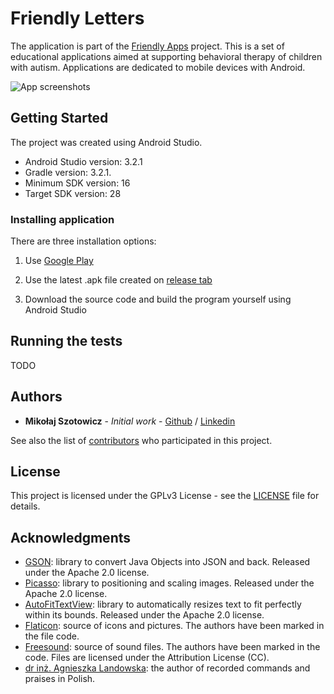 # Friendly Letters

The application is part of the [Friendly Apps](http://autyzm.eti.pg.gda.pl) project. This is a set of educational applications aimed at supporting behavioral therapy of children with autism. Applications are dedicated to mobile devices with Android.

![App screenshots](https://github.com/szotowicz/Friendly_letters/blob/master/screenshots/multi.jpg)

## Getting Started

The project was created using Android Studio.

- Android Studio version: 3.2.1
- Gradle version: 3.2.1.
- Minimum SDK version: 16
- Target SDK version: 28

### Installing application

There are three installation options:

1. Use [Google Play](https://play.google.com/store/apps/TODO)

2. Use the latest .apk file created on [release tab](https://github.com/szotowicz/Friendly_letters/releases)

3. Download the source code and build the program yourself using Android Studio



## Running the tests

TODO


## Authors

- **Mikołaj Szotowicz** - *Initial work* - [Github](https://github.com/szotowicz) / [Linkedin](https://pl.linkedin.com/in/szotowicz) 

See also the list of [contributors](https://github.com/szotowicz/Friendly_letters/graphs/contributors) who participated in this project.


## License

This project is licensed under the GPLv3 License - see the [LICENSE](https://github.com/szotowicz/Friendly_letters/blob/master/LICENSE) file for details.


## Acknowledgments

- [GSON](https://github.com/google/gson): library to convert Java Objects into JSON and back. Released under the Apache 2.0 license.
- [Picasso](https://square.github.io/picasso/): library to positioning and scaling images. Released under the Apache 2.0 license.
- [AutoFitTextView](https://github.com/grantland/android-autofittextview): library to automatically resizes text to fit perfectly within its bounds. Released under the Apache 2.0 license.
- [Flaticon](https://www.flaticon.com/): source of icons and pictures. The authors have been marked in the file code.
- [Freesound](https://freesound.org/): source of sound files. The authors have been marked in the code. Files are licensed under the Attribution License (CC).
- [dr inż. Agnieszka Landowska](http://pg.edu.pl/nailie): the author of recorded commands and praises in Polish.
